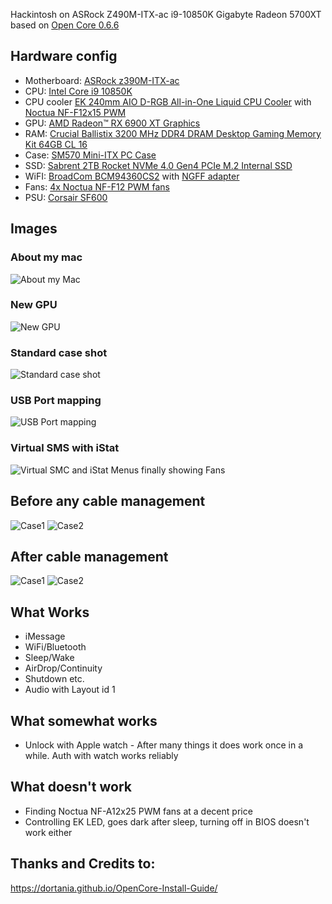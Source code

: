 
Hackintosh on ASRock Z490M-ITX-ac i9-10850K Gigabyte Radeon 5700XT based on [Open Core 0.6.6](https://github.com/acidanthera/OpenCorePkg/releases/tag/0.6.6)

## Hardware config

* Motherboard: [ASRock z390M-ITX-ac](https://www.amazon.com/ASRock-Z490M-ITX-Supports-Processors-Motherboard/dp/B087TDGDP7)
* CPU: [Intel Core i9 10850K](https://www.amazon.com/Intel-i9-10850K-Desktop-Processor-Unlocked/dp/B08DHRG2X9)
* CPU cooler [EK 240mm AIO D-RGB All-in-One Liquid CPU Cooler](https://www.amazon.com/gp/product/B0842Z9WYG) with [Noctua NF-F12x15 PWM](https://www.amazon.com/Noctua-NF-F12-PWM-4-Pin-Premium/dp/B00650P2ZC)
* GPU: [AMD Radeon™ RX 6900 XT Graphics](https://www.amd.com/en/products/graphics/amd-radeon-rx-6900-xt)
* RAM: [Crucial Ballistix 3200 MHz DDR4 DRAM Desktop Gaming Memory Kit 64GB CL 16](https://www.amazon.com/Crucial-Ballistix-Desktop-Gaming-BL2K32G32C16U4R/dp/B083TSJ8N4)
* Case: [SM570	Mini-ITX PC Case](https://www.sliger.com/products/cases/sm570/)
* SSD: [Sabrent 2TB Rocket NVMe 4.0 Gen4 PCIe M.2 Internal SSD](https://www.amazon.com/Sabrent-Internal-Extreme-Performance-SB-ROCKET-NVMe4-2TB/dp/B07TN1MNJ4)
* WiFI: [BroadCom BCM94360CS2](https://amzn.to/30YB6bd) with [NGFF adapter](https://amzn.to/2YR2u8f)
* Fans: [4x Noctua NF-F12 PWM fans](https://www.amazon.com/dp/B00650P2ZC)
* PSU: [Corsair SF600](https://www.amazon.com/CORSAIR-SF600-Modular-Supply-Certified/dp/B01CGI5M24)



## Images

### About my mac
![About my Mac](Images/AboutMyMac.png)

### New GPU
![New GPU](Images/6900XT-GPU.png)

### Standard case shot
![Standard case shot](Images/SM570case.JPG)

### USB Port mapping
![USB Port mapping](Images/AsRockZ490USBports.png)

### Virtual SMS with iStat
![Virtual SMC and iStat Menus finally showing Fans](Images/VirtualSMCistatMenus.png)

## Before any cable management
![Case1](Images/Case1.jpeg)
![Case2](Images/Case2.jpeg)

## After cable management
![Case1](Images/CaseCableManaged1.jpeg)
![Case2](Images/CaseCableManaged2.jpeg)



## What Works
* iMessage
* WiFi/Bluetooth
* Sleep/Wake
* AirDrop/Continuity
* Shutdown etc.
* Audio with Layout id 1

## What somewhat works
* Unlock with Apple watch - After many things it does work once in a while. Auth with watch works reliably


## What doesn't work
* Finding Noctua NF-A12x25 PWM fans at a decent price
* Controlling EK LED, goes dark after sleep, turning off in BIOS doesn't work either

## Thanks and Credits to:
https://dortania.github.io/OpenCore-Install-Guide/



